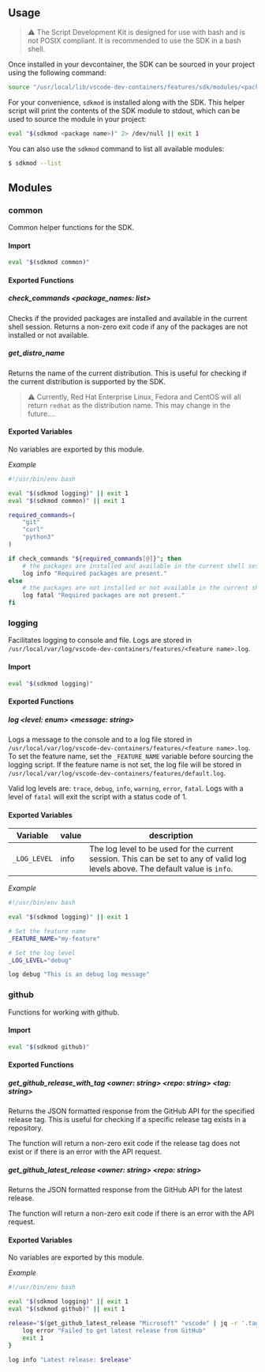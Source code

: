 ## Usage

> :warning: The Script Development Kit is designed for use with bash and is not POSIX compliant. It is recommended to use the SDK in a bash shell.

Once installed in your devcontainer, the SDK can be sourced in your project using the following command:

```bash
source "/usr/local/lib/vscode-dev-containers/features/sdk/modules/<package name>.sh" 2> /dev/null || exit 1
```

For your convenience, `sdkmod` is installed along with the SDK. This helper script will print the contents of the SDK module to stdout, which can be used to source the module in your project:

```bash
eval "$(sdkmod <package name>)" 2> /dev/null || exit 1
```

You can also use the `sdkmod` command to list all available modules:

```bash
$ sdkmod --list
```

## Modules

### common

Common helper functions for the SDK.

#### Import

```bash
eval "$(sdkmod common)"
```

#### Exported Functions

##### *__check_commands__ <package_names: list>*

Checks if the provided packages are installed and available in the current shell session. Returns a non-zero exit code if any of the packages are not installed or not available.

##### *__get_distro_name__*
Returns the name of the current distribution. This is useful for checking if the current distribution is supported by the SDK.

> :warning: Currently, Red Hat Enterprise Linux, Fedora and CentOS will all return `redhat` as the distribution name. This may change in the future....

#### Exported Variables

No variables are exported by this module.

_Example_

```bash
#!/usr/bin/env bash

eval "$(sdkmod logging)" || exit 1
eval "$(sdkmod common)" || exit 1

required_commands=(
    "git"
    "curl"
    "python3"
)

if check_commands "${required_commands[@]}"; then
    # the packages are installed and available in the current shell session
    log info "Required packages are present."
else
    # the packages are not installed or not available in the current shell session
    log fatal "Required packages are not present."
fi

```

### logging

Facilitates logging to console and file. Logs are stored in `/usr/local/var/log/vscode-dev-containers/features/<feature name>.log`.

#### Import

```bash
eval "$(sdkmod logging)"
```

#### Exported Functions

##### *__log__ <level: enum> <message: string>*

Logs a message to the console and to a log file stored in `/usr/local/var/log/vscode-dev-containers/features/<feature name>.log`. To set the feature name, set the `_FEATURE_NAME` variable before sourcing the logging script. If the feature name is not set, the log file will be stored in `/usr/local/var/log/vscode-dev-containers/features/default.log`.

Valid log levels are: `trace`, `debug`, `info`, `warning`, `error`, `fatal`. Logs with a level of `fatal` will exit the script with a status code of 1.

#### Exported Variables

| Variable | value | description |
| -------- | ------- | ----------- |
| `_LOG_LEVEL` | info | The log level to be used for the current session. This can be set to any of valid log levels above. The default value is `info`. |

_Example_

```bash
#!/usr/bin/env bash

eval "$(sdkmod logging)" || exit 1

# Set the feature name
_FEATURE_NAME="my-feature"

# Set the log level
_LOG_LEVEL="debug"

log debug "This is an debug log message"

```

### github

Functions for working with github.

#### Import

```bash
eval "$(sdkmod github)"
```

#### Exported Functions

##### *__get_github_release_with_tag__ <owner: string> <repo: string> <tag: string>*

Returns the JSON formatted response from the GitHub API for the specified release tag. This is useful for checking if a specific release tag exists in a repository.

The function will return a non-zero exit code if the release tag does not exist or if there is an error with the API request.

##### *__get_github_latest_release__ <owner: string> <repo: string>*

Returns the JSON formatted response from the GitHub API for the latest release.

The function will return a non-zero exit code if there is an error with the API request.

#### Exported Variables

No variables are exported by this module.

_Example_

```bash
#!/usr/bin/env bash

eval "$(sdkmod logging)" || exit 1
eval "$(sdkmod github)" || exit 1

release="$(get_github_latest_release "Microsoft" "vscode" | jq -r '.tag_name')" || {
    log error "Failed to get latest release from GitHub"
    exit 1
}

log info "Latest release: $release"

```
